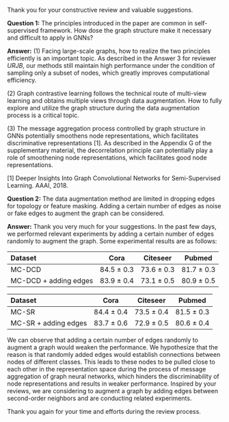Thank you for your constructive review and valuable suggestions.

**Question 1:** The principles introduced in the paper are common in self-supervised framework. How dose the graph structure make it necessary and difficult to apply in GNNs?

**Answer:** (1) Facing large-scale graphs, how to realize the two principles efficiently is an important topic. As described in the Answer 3 for reviewer *URJB*, our methods still maintain high performance under the condition of sampling only a subset of nodes, which greatly improves computational efficiency.

(2) Graph contrastive learning follows the technical route of multi-view learning and obtains multiple views through data augmentation. How to fully explore and utilize the graph structure during the data augmentation process is a critical topic.

(3) The message aggregation process controlled by graph structure in GNNs potentially smoothens node representations, which facilitates discriminative representations [1]. As described in the Appendix G of the supplementary material, the decorrelation principle can potentially play a role of smoothening node representations, which facilitates good node representations.

[1] Deeper Insights Into Graph Convolutional Networks for Semi-Supervised Learning. AAAI, 2018.



**Question 2:** The data augmentation method are limited in dropping edges for topology or feature masking. Adding a certain number of edges as noise or fake edges to augment the graph can be considered. 

**Answer:** Thank you very much for your suggestions. In the past few days, we performed relevant experiments by adding a certain number of edges randomly to augment the graph. Some experimental results are as follows:

| Dataset               |      Cora      |    Citeseer    |     Pubmed     |
| :-------------------- | :------------: | :------------: | :------------: |
| MC-DCD                | 84.5 $\pm$ 0.3 | 73.6 $\pm$ 0.3 | 81.7 $\pm$ 0.3 |
| MC-DCD + adding edges | 83.9 $\pm$ 0.4 | 73.1 $\pm$ 0.5 | 80.9 $\pm$ 0.5 |

| Dataset              |      Cora      |    Citeseer    |     Pubmed     |
| :------------------- | :------------: | :------------: | :------------: |
| MC-SR                | 84.4 $\pm$ 0.4 | 73.5 $\pm$ 0.4 | 81.5 $\pm$ 0.3 |
| MC-SR + adding edges | 83.7 $\pm$ 0.6 | 72.9 $\pm$ 0.5 | 80.6 $\pm$ 0.4 |

 We can observe that adding a certain number of edges randomly to augment a graph would weaken the performance. We hypothesize that the reason is that randomly added edges would establish connections between nodes of different classes. This leads to these nodes to be pulled close to each other in the representation space during the process of message aggregation of graph neural networks, which hinders the discriminability of node representations and results in weaker performance. Inspired by your reviews, we are considering to augment a graph by adding edges between second-order neighbors and are conducting related experiments.





Thank you again for your time and efforts during the review process.

